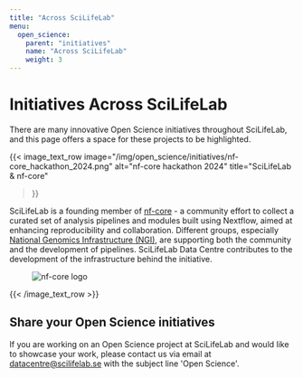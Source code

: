 ```yaml
---
title: "Across SciLifeLab"
menu:
  open_science:
    parent: "initiatives"
    name: "Across SciLifeLab"
    weight: 3
---
```


# Initiatives Across SciLifeLab

There are many innovative Open Science initiatives throughout SciLifeLab, and this page offers a space for these
projects to be highlighted.

{{< image_text_row
  image="/img/open_science/initiatives/nf-core_hackathon_2024.png"
  alt="nf-core hackathon 2024"
  title="SciLifeLab & nf-core"
>}}

SciLifeLab is a founding member of [nf-core](https://nf-co.re/) - a community effort to collect a curated set of
analysis pipelines and modules built using Nextflow, aimed at enhancing reproducibility and collaboration. Different
groups, especially [National Genomics Infrastructure (NGI)](https://ngisweden.scilifelab.se/), are supporting both the
community and the development of pipelines. SciLifeLab Data Centre contributes to the development of the infrastructure
behind the initiative.

<figure class="figure text-center">
  <img src="/img/open_science/initiatives/nf-core.png" class="figure-img img-fluid" alt="nf-core logo">
</figure>

{{< /image_text_row  >}}

## Share your Open Science initiatives

If you are working on an Open Science project at SciLifeLab and would like to showcase your work, please contact us
via email at [datacentre@scilifelab.se](mailto:datacentre@scilifelab.se) with the subject line 'Open Science'.
